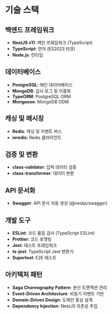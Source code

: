 # 기술 스택

## 백엔드 프레임워크
- **NestJS v11**: 메인 프레임워크 (TypeScript)
- **TypeScript**: 언어 (ES2023 타겟)
- **Node.js**: 런타임

## 데이터베이스
- **PostgreSQL**: 메인 데이터베이스
- **MongoDB**: 감사 로그 및 이중화
- **TypeORM**: PostgreSQL ORM
- **Mongoose**: MongoDB ODM

## 캐싱 및 메시징
- **Redis**: 캐싱 및 이벤트 버스
- **ioredis**: Redis 클라이언트

## 검증 및 변환
- **class-validator**: 입력 데이터 검증
- **class-transformer**: 데이터 변환

## API 문서화
- **Swagger**: API 문서 자동 생성 (@nestjs/swagger)

## 개발 도구
- **ESLint**: 코드 품질 검사 (TypeScript ESLint)
- **Prettier**: 코드 포맷팅
- **Jest**: 테스트 프레임워크
- **ts-jest**: TypeScript Jest 변환기
- **Supertest**: E2E 테스트

## 아키텍처 패턴
- **Saga Choreography Pattern**: 분산 트랜잭션 관리
- **Event-Driven Architecture**: 비동기 이벤트 기반
- **Domain-Driven Design**: 도메인 중심 설계
- **Dependency Injection**: NestJS 의존성 주입